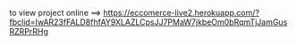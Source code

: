 to view project online ==> https://eccomerce-live2.herokuapp.com/?fbclid=IwAR23fFALD8fhfAY9XLAZLCpsJJ7PMaW7jkbeOm0bRqmTjJamGusRZRPrRHg
